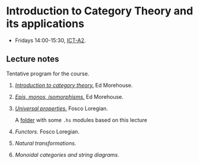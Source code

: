 # Introduction to Category Theory and its applications

-   Fridays 14:00-15:30, [ICT-A2](https://goo.gl/maps/eXAW7u9dy3bHyxdE7).

## Lecture notes

Tentative program for the course.

1.  [_Introduction to category theory._](./CategoryTheory/week1/lecture1.pdf) Ed Morehouse.
2.  [_Epis, monos, isomorphisms._](./CategoryTheory/week2/lecture2.pdf) Ed Morehouse.
3.  [_Universal properties._](./CategoryTheory/week3/week3.pdf) Fosco Loregian.

    A [folder](https://github.com/TallCats/CategoryTheory/tree/master/week3/hs) with some `.hs` modules based on this lecture

4.  _Functors._ Fosco Loregian.
5.  _Natural transformations._
6.  _Monoidal categories and string diagrams._

